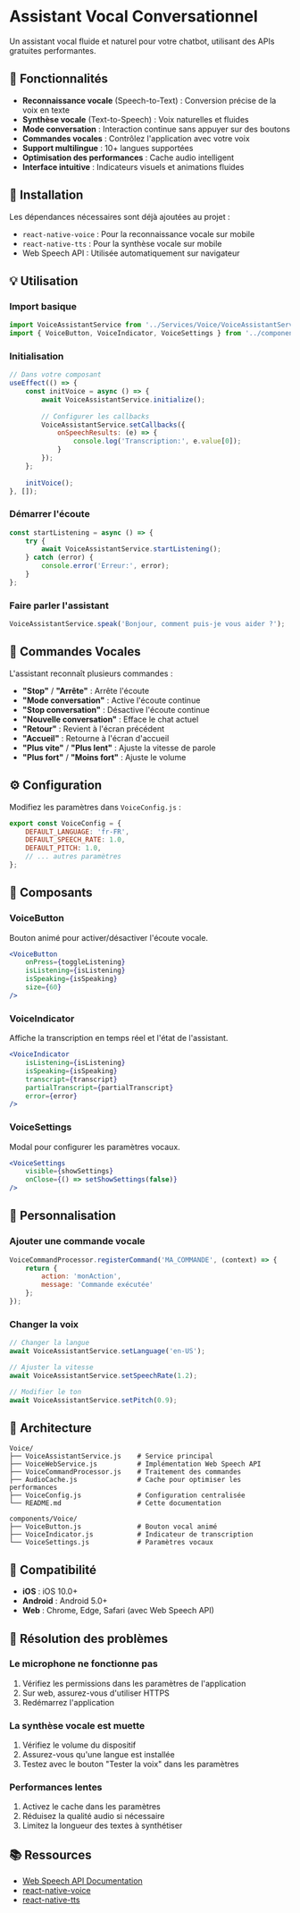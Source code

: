 # Assistant Vocal Conversationnel

Un assistant vocal fluide et naturel pour votre chatbot, utilisant des APIs gratuites performantes.

## 🎯 Fonctionnalités

- **Reconnaissance vocale** (Speech-to-Text) : Conversion précise de la voix en texte
- **Synthèse vocale** (Text-to-Speech) : Voix naturelles et fluides
- **Mode conversation** : Interaction continue sans appuyer sur des boutons
- **Commandes vocales** : Contrôlez l'application avec votre voix
- **Support multilingue** : 10+ langues supportées
- **Optimisation des performances** : Cache audio intelligent
- **Interface intuitive** : Indicateurs visuels et animations fluides

## 🚀 Installation

Les dépendances nécessaires sont déjà ajoutées au projet :
- `react-native-voice` : Pour la reconnaissance vocale sur mobile
- `react-native-tts` : Pour la synthèse vocale sur mobile
- Web Speech API : Utilisée automatiquement sur navigateur

## 💡 Utilisation

### Import basique

```javascript
import VoiceAssistantService from '../Services/Voice/VoiceAssistantService';
import { VoiceButton, VoiceIndicator, VoiceSettings } from '../components/Voice';
```

### Initialisation

```javascript
// Dans votre composant
useEffect(() => {
    const initVoice = async () => {
        await VoiceAssistantService.initialize();
        
        // Configurer les callbacks
        VoiceAssistantService.setCallbacks({
            onSpeechResults: (e) => {
                console.log('Transcription:', e.value[0]);
            }
        });
    };
    
    initVoice();
}, []);
```

### Démarrer l'écoute

```javascript
const startListening = async () => {
    try {
        await VoiceAssistantService.startListening();
    } catch (error) {
        console.error('Erreur:', error);
    }
};
```

### Faire parler l'assistant

```javascript
VoiceAssistantService.speak('Bonjour, comment puis-je vous aider ?');
```

## 🎤 Commandes Vocales

L'assistant reconnaît plusieurs commandes :

- **"Stop"** / **"Arrête"** : Arrête l'écoute
- **"Mode conversation"** : Active l'écoute continue
- **"Stop conversation"** : Désactive l'écoute continue
- **"Nouvelle conversation"** : Efface le chat actuel
- **"Retour"** : Revient à l'écran précédent
- **"Accueil"** : Retourne à l'écran d'accueil
- **"Plus vite"** / **"Plus lent"** : Ajuste la vitesse de parole
- **"Plus fort"** / **"Moins fort"** : Ajuste le volume

## ⚙️ Configuration

Modifiez les paramètres dans `VoiceConfig.js` :

```javascript
export const VoiceConfig = {
    DEFAULT_LANGUAGE: 'fr-FR',
    DEFAULT_SPEECH_RATE: 1.0,
    DEFAULT_PITCH: 1.0,
    // ... autres paramètres
};
```

## 🧩 Composants

### VoiceButton
Bouton animé pour activer/désactiver l'écoute vocale.

```jsx
<VoiceButton
    onPress={toggleListening}
    isListening={isListening}
    isSpeaking={isSpeaking}
    size={60}
/>
```

### VoiceIndicator
Affiche la transcription en temps réel et l'état de l'assistant.

```jsx
<VoiceIndicator
    isListening={isListening}
    isSpeaking={isSpeaking}
    transcript={transcript}
    partialTranscript={partialTranscript}
    error={error}
/>
```

### VoiceSettings
Modal pour configurer les paramètres vocaux.

```jsx
<VoiceSettings
    visible={showSettings}
    onClose={() => setShowSettings(false)}
/>
```

## 🎨 Personnalisation

### Ajouter une commande vocale

```javascript
VoiceCommandProcessor.registerCommand('MA_COMMANDE', (context) => {
    return {
        action: 'monAction',
        message: 'Commande exécutée'
    };
});
```

### Changer la voix

```javascript
// Changer la langue
await VoiceAssistantService.setLanguage('en-US');

// Ajuster la vitesse
await VoiceAssistantService.setSpeechRate(1.2);

// Modifier le ton
await VoiceAssistantService.setPitch(0.9);
```

## 🔧 Architecture

```
Voice/
├── VoiceAssistantService.js    # Service principal
├── VoiceWebService.js          # Implémentation Web Speech API
├── VoiceCommandProcessor.js    # Traitement des commandes
├── AudioCache.js               # Cache pour optimiser les performances
├── VoiceConfig.js              # Configuration centralisée
└── README.md                   # Cette documentation

components/Voice/
├── VoiceButton.js              # Bouton vocal animé
├── VoiceIndicator.js           # Indicateur de transcription
└── VoiceSettings.js            # Paramètres vocaux
```

## 📱 Compatibilité

- **iOS** : iOS 10.0+
- **Android** : Android 5.0+
- **Web** : Chrome, Edge, Safari (avec Web Speech API)

## 🐛 Résolution des problèmes

### Le microphone ne fonctionne pas
1. Vérifiez les permissions dans les paramètres de l'application
2. Sur web, assurez-vous d'utiliser HTTPS
3. Redémarrez l'application

### La synthèse vocale est muette
1. Vérifiez le volume du dispositif
2. Assurez-vous qu'une langue est installée
3. Testez avec le bouton "Tester la voix" dans les paramètres

### Performances lentes
1. Activez le cache dans les paramètres
2. Réduisez la qualité audio si nécessaire
3. Limitez la longueur des textes à synthétiser

## 📚 Ressources

- [Web Speech API Documentation](https://developer.mozilla.org/en-US/docs/Web/API/Web_Speech_API)
- [react-native-voice](https://github.com/react-native-voice/voice)
- [react-native-tts](https://github.com/ak1394/react-native-tts) 